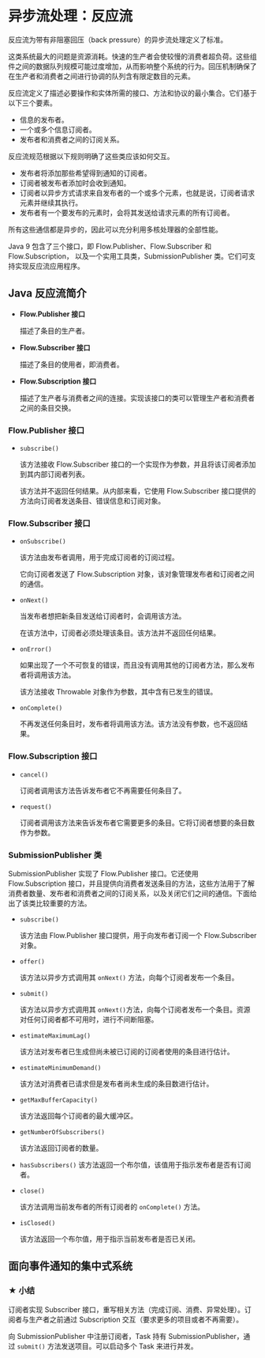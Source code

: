 # 异步流处理：反应流

反应流为带有非阻塞回压（back pressure）的异步流处理定义了标准。

这类系统最大的问题是资源消耗。快速的生产者会使较慢的消费者超负荷。这些组件之间的数据队列规模可能过度增加，从而影响整个系统的行为。回压机制确保了在生产者和消费者之间进行协调的队列含有限定数目的元素。



反应流定义了描述必要操作和实体所需的接口、方法和协议的最小集合。它们基于以下三个要素。

- 信息的发布者。
- 一个或多个信息订阅者。
- 发布者和消费者之间的订阅关系。



反应流规范根据以下规则明确了这些类应该如何交互。

- 发布者将添加那些希望得到通知的订阅者。
- 订阅者被发布者添加时会收到通知。
- 订阅者以异步方式请求来自发布者的一个或多个元素，也就是说，订阅者请求元素并继续其执行。
- 发布者有一个要发布的元素时，会将其发送给请求元素的所有订阅者。

所有这些通信都是异步的，因此可以充分利用多核处理器的全部性能。



Java 9 包含了三个接口，即 Flow.Publisher、Flow.Subscriber 和 Flow.Subscription， 以及一个实用工具类，SubmissionPublisher 类。它们可支持实现反应流应用程序。



## Java 反应流简介

- **Flow.Publisher 接口**

  描述了条目的生产者。

- **Flow.Subscriber 接口**

  描述了条目的使用者，即消费者。

- **Flow.Subscription 接口**

  描述了生产者与消费者之间的连接。实现该接口的类可以管理生产者和消费者之间的条目交换。



### Flow.Publisher 接口

- `subscribe()`

  该方法接收 Flow.Subscriber 接口的一个实现作为参数，并且将该订阅者添加到其内部订阅者列表。

  该方法并不返回任何结果。从内部来看，它使用 Flow.Subscriber 接口提供的方法向订阅者发送条目、错误信息和订阅对象。

  

### Flow.Subscriber 接口

- `onSubscribe()`

  该方法由发布者调用，用于完成订阅者的订阅过程。

  它向订阅者发送了 Flow.Subscription 对象，该对象管理发布者和订阅者之间的通信。

- `onNext()`

  当发布者想把新条目发送给订阅者时，会调用该方法。

  在该方法中，订阅者必须处理该条目。该方法并不返回任何结果。

- `onError()`

  如果出现了一个不可恢复的错误，而且没有调用其他的订阅者方法，那么发布者将调用该方法。

  该方法接收 Throwable 对象作为参数，其中含有已发生的错误。

- `onComplete()`

  不再发送任何条目时，发布者将调用该方法。该方法没有参数，也不返回结果。



### Flow.Subscription 接口

- `cancel()`

  订阅者调用该方法告诉发布者它不再需要任何条目了。

- `request()`

  订阅者调用该方法来告诉发布者它需要更多的条目。它将订阅者想要的条目数作为参数。



### SubmissionPublisher 类

SubmissionPublisher 实现了 Flow.Publisher 接口。它还使用 Flow.Subscription 接口，并且提供向消费者发送条目的方法，这些方法用于了解消费者数量、发布者和消费者之间的订阅关系，以及关闭它们之间的通信。下面给出了该类比较重要的方法。

- `subscribe()`

  该方法由 Flow.Publisher 接口提供，用于向发布者订阅一个 Flow.Subscriber 对象。

- `offer()`

  该方法以异步方式调用其 `onNext()` 方法，向每个订阅者发布一个条目。

- `submit()`

  该方法以异步方式调用其 `onNext()`方法，向每个订阅者发布一个条目。资源对任何订阅者都不可用时，进行不间断阻塞。

- `estimateMaximumLag()`

  该方法对发布者已生成但尚未被已订阅的订阅者使用的条目进行估计。

- `estimateMinimumDemand()`

  该方法对消费者已请求但是发布者尚未生成的条目数进行估计。

- `getMaxBufferCapacity()`

  该方法返回每个订阅者的最大缓冲区。

- `getNumberOfSubscribers()`

  该方法返回订阅者的数量。

- `hasSubscribers()`
  该方法返回一个布尔值，该值用于指示发布者是否有订阅者。

- `close()`

  该方法调用当前发布者的所有订阅者的 `onComplete()` 方法。

- `isClosed()`

  该方法返回一个布尔值，用于指示当前发布者是否已关闭。



## 面向事件通知的集中式系统

### ★ 小结

订阅者实现 Subscriber 接口，重写相关方法（完成订阅、消费、异常处理）。订阅者与生产者之前通过 Subscription 交互（要求更多的项目或者不再需要）。

向 SubmissionPublisher 中注册订阅者，Task 持有 SubmissionPublisher，通过 `submit()` 方法发送项目。可以启动多个 Task 来进行并发。







